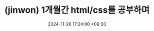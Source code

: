 ---
layout: post
title:  "(jinwon) 1개월간 html/css를 공부하며"
date:   2024-11-26 17:24:00 +09:00
categories: notice
usemathjax: true
tag:
  - html
  - css
  - 제로베이스
  - zerobase
  - 프론트엔드 개발자
discription: 
---